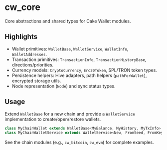 # cw_core

Core abstractions and shared types for Cake Wallet modules.

## Highlights

- Wallet primitives: `WalletBase`, `WalletService`, `WalletInfo`, `WalletAddresses`.
- Transaction primitives: `TransactionInfo`, `TransactionHistoryBase`, directions/priorities.
- Currency models: `CryptoCurrency`, `Erc20Token`, SPL/TRON token types.
- Persistence helpers: Hive adapters, path helpers (`pathForWallet`), encrypted storage utils.
- Node representation (`Node`) and sync status types.

## Usage

Extend `WalletBase` for a new chain and provide a `WalletService` implementation to create/open/restore wallets.

```dart
class MyChainWallet extends WalletBase<MyBalance, MyHistory, MyTxInfo> { /* ... */ }
class MyChainWalletService extends WalletService<New, FromSeed, FromKeys, FromHardware> { /* ... */ }
```

See the chain modules (e.g., `cw_bitcoin`, `cw_evm`) for complete examples.
